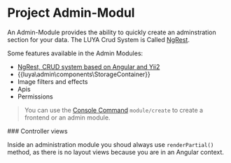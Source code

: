 Project Admin-Modul
==================

An Admin-Module provides the ability to quickly create an adminstration section for your data. The LUYA Crud System is Called [NgRest](ngrest-concept.md).

Some features available in the Admin Modules:

+ [NgRest, CRUD system based on Angular and Yii2](ngrest-concept.md)
+ {{luya\admin\components\StorageContainer}}
+ Image filters and effects
+ Apis
+ Permissions

> You can use the [Console Command](app-console.md) `module/create` to create a frontend or an admin module.

### Controller views

Inside an administration module you shoud always use `renderPartial()` method, as there is no layout views because you are in an Angular context.
